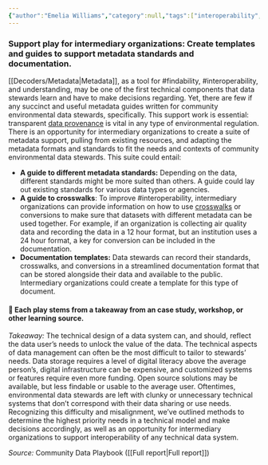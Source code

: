 ```yaml
---
{"author":"Emelia Williams","category":null,"tags":["interoperability","findability","datastandards","documentation"],"dg-publish":true,"permalink":"/plays/play-12-create-templates-to-support-metadata-usage/","dgPassFrontmatter":true}
---
```


### **Support play for intermediary organizations: Create templates and guides to support metadata standards and documentation.** 
[[Decoders/Metadata\|Metadata]], as a tool for #findability, #interoperability, and understanding, may be one of the first technical components that data stewards learn and have to make decisions regarding. Yet, there are few if any succinct and useful metadata guides written for community environmental data stewards, specifically. This support work is essential: transparent [data provenance](https://www.nnlm.gov/guides/data-glossary/data-provenance) is vital in any type of environmental regulation. There is an opportunity for intermediary organizations to create a suite of metadata support, pulling from existing resources, and adapting the metadata formats and standards to fit the needs and contexts of community environmental data stewards. This suite could entail:

- **A guide to different metadata standards:** Depending on the data, different standards might be more suited than others. A guide could lay out existing standards for various data types or agencies. 
- **A guide to crosswalks**: To improve #interoperability, intermediary organizations can provide information on how to use [crosswalks](https://guides.lib.utexas.edu/metadata-basics/crosswalks) or conversions to make sure that datasets with different metadata can be used together. For example, if an organization is collecting air quality data and recording the data in a 12 hour format, but an institution uses a 24 hour format, a key for conversion can be included in the documentation. 
- **Documentation templates:** Data stewards can record their standards, crosswalks, and conversions in a streamlined documentation format that can be stored alongside their data and available to the public. Intermediary organizations could create a template for this type of document.



#### 🌱 Each play stems from a takeaway from an case study, workshop, or other learning source. 

*Takeaway:* The technical design of a data system can, and should, reflect the data user’s needs to unlock the value of the data. 
The technical aspects of data management can often be the most difficult to tailor to stewards’ needs. Data storage requires a level of digital literacy above the average person’s, digital infrastructure can be expensive, and customized systems or features require even more funding. Open source solutions may be available, but less findable or usable to the average user. Oftentimes, environmental data stewards are left with clunky or unnecessary technical systems that don’t correspond with their data sharing or use needs. Recognizing this difficulty and misalignment, we’ve outlined methods to determine the highest priority needs in a technical model and make decisions accordingly, as well as an opportunity for intermediary organizations to support interoperability of any technical data system.

*Source:* Community Data Playbook ([[Full report\|Full report]])